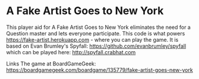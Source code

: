 # A Fake Artist Goes to New York
 
This player aid for A Fake Artist Goes to New York eliminates the need for a Question master and lets everyone participate.
This code is what powers https://fake-artist.herokuapp.com - where you can play the game.
It is based on Evan Brumley's Spyfall: https://github.com/evanbrumley/spyfall which can be played here: http://spyfall.crabhat.com

Links
The game at BoardGameGeek: https://boardgamegeek.com/boardgame/135779/fake-artist-goes-new-york
